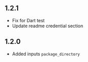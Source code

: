 ## 1.2.1
- Fix for Dart test
- Update readme credential section

## 1.2.0
- Added inputs `package_directory`
